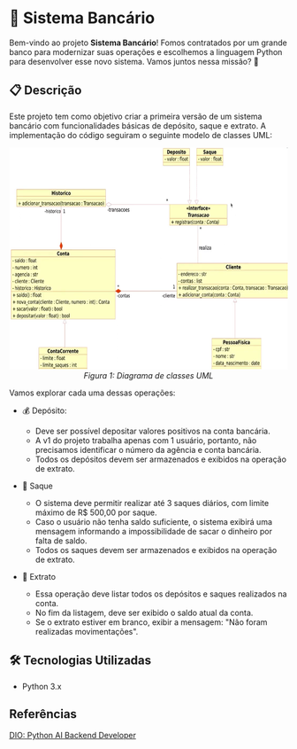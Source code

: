 # 🏦 Sistema Bancário

Bem-vindo ao projeto **Sistema Bancário**! Fomos contratados por um grande banco para modernizar suas operações e escolhemos a linguagem Python para desenvolver esse novo sistema. Vamos juntos nessa missão? 🚀

## 📋 Descrição

Este projeto tem como objetivo criar a primeira versão de um sistema bancário com funcionalidades básicas de depósito, saque e extrato. A implementação do código seguiram o seguinte modelo de classes UML:

<div align="center">
  <img src="figs/UML.png" alt="Braço robótico didático" width="700" height="400">
  <br>
  <em>Figura 1: Diagrama de classes UML</em>
</div>

Vamos explorar cada uma dessas operações:
- 💰 Depósito:
    - Deve ser possível depositar valores positivos na conta bancária.
    - A v1 do projeto trabalha apenas com 1 usuário, portanto, não precisamos identificar o número da agência e conta bancária.
    - Todos os depósitos devem ser armazenados e exibidos na operação de extrato.

- 🏧 Saque
    - O sistema deve permitir realizar até 3 saques diários, com limite máximo de R$ 500,00 por saque.
    - Caso o usuário não tenha saldo suficiente, o sistema exibirá uma mensagem informando a impossibilidade de sacar o dinheiro por falta de saldo.
    - Todos os saques devem ser armazenados e exibidos na operação de extrato.

- 📜 Extrato
    - Essa operação deve listar todos os depósitos e saques realizados na conta.
    - No fim da listagem, deve ser exibido o saldo atual da conta.
    - Se o extrato estiver em branco, exibir a mensagem: "Não foram realizadas movimentações".

## 🛠️ Tecnologias Utilizadas

- Python 3.x

## Referências 
[DIO: Python AI Backend Developer](https://web.dio.me/track/70304c16-a7d8-4066-97de-16345e1653a6)


